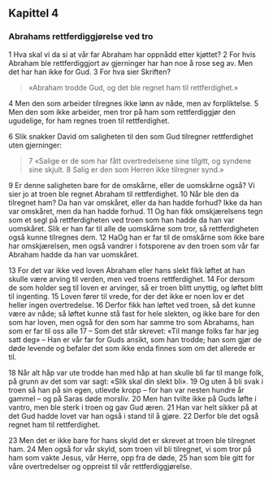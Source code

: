 ## Kapittel 4

### Abrahams rettferdiggjørelse ved tro

1 Hva skal vi da si at vår far Abraham har oppnådd etter kjøttet?
2 For hvis Abraham ble rettferdiggjort av gjerninger har han noe å rose seg av. Men det har han ikke for Gud.
3 For hva sier Skriften? 

> «Abraham trodde Gud, og det ble regnet ham til rettferdighet.»

4 Men den som arbeider tilregnes ikke lønn av nåde, men av forpliktelse.
5 Men den som ikke arbeider, men tror på ham som rettferdiggjør den ugudelige, for ham regnes troen til rettferdighet.

6 Slik snakker David om saligheten til den som Gud tilregner rettferdighet uten gjerninger:

> 7 «Salige er de som har fått overtredelsene sine tilgitt, 
> og syndene sine skjult.
> 8 Salig er den som Herren ikke tilregner synd.»

9 Er denne saligheten bare for de omskårne, eller de uomskårne også? Vi sier jo at troen ble regnet Abraham til rettferdighet.
10 Når ble den da tilregnet ham? Da han var omskåret, eller da han hadde forhud? Ikke da han var omskåret, men da han hadde forhud.
11 Og han fikk omskjærelsens tegn som et segl på rettferdigheten ved troen som han hadde da han var uomskåret. Slik er han far til alle de uomskårne som tror, så rettferdigheten også kunne tilregnes dem.
12 HaOg han er far til de omskårne som ikke bare har omskjærelsen, men også vandrer i fotsporene av den troen som vår far Abraham hadde da han var uomskåret.

13 For det var ikke ved loven Abraham eller hans slekt fikk løftet at han skulle være arving til verden, men ved troens rettferdighet.
14 For dersom de som holder seg til loven er arvinger, så er troen blitt unyttig, og løftet blitt til ingenting.
15 Loven fører til vrede, for der det ikke er noen lov er det heller ingen overtredelse.
16 Derfor fikk han løftet ved troen, så det kunne være av nåde; så løftet kunne stå fast for hele slekten, og ikke bare for den som har loven, men også for den som har samme tro som Abrahams, han som er far til oss alle
17 – Som det står skrevet: «Til mange folks far har jeg satt deg» – Han er vår far for Guds ansikt, som han trodde; han som gjør de døde levende og befaler det som ikke enda finnes som om det allerede er til.

18 Når alt håp var ute trodde han med håp at han skulle bli far til mange folk, på grunn av det som var sagt: «Slik skal din slekt bli».
19 Og uten å bli svak i troen så han på sin egen, utlevde kropp – for han var nesten hundre år gammel – og på Saras døde morsliv.
20 Men han tvilte ikke på Guds løfte i vantro, men ble sterk i troen og gav Gud æren.
21 Han var helt sikker på at det Gud hadde lovet var han også i stand til å gjøre.
22 Derfor ble det også regnet ham til rettferdighet.

23 Men det er ikke bare for hans skyld det er skrevet at troen ble tilregnet ham.
24 Men også for vår skyld, som troen vil bli tilregnet, vi som tror på ham som vakte Jesus, vår Herre, opp fra de døde,
25 han som ble gitt for våre overtredelser og oppreist til vår rettferdiggjørelse.
